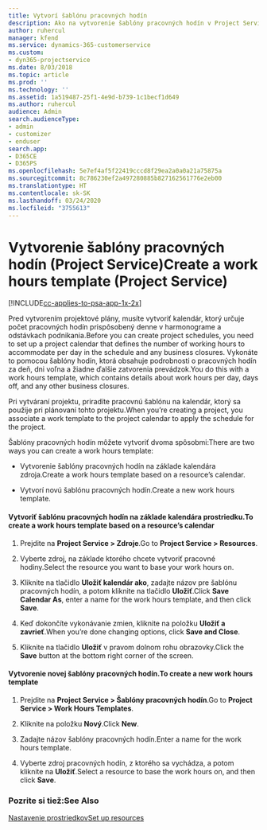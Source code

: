 ```yaml
---
title: Vytvorí šablónu pracovných hodín
description: Ako na vytvorenie šablóny pracovných hodín v Project Service
author: ruhercul
manager: kfend
ms.service: dynamics-365-customerservice
ms.custom:
- dyn365-projectservice
ms.date: 8/03/2018
ms.topic: article
ms.prod: ''
ms.technology: ''
ms.assetid: 1a519487-25f1-4e9d-b739-1c1becf1d649
ms.author: ruhercul
audience: Admin
search.audienceType:
- admin
- customizer
- enduser
search.app:
- D365CE
- D365PS
ms.openlocfilehash: 5e7ef4af5f22419cccd8f29ea2a0a0a21a75875a
ms.sourcegitcommit: 8c786230ef2a497280885b827162561776e2eb00
ms.translationtype: HT
ms.contentlocale: sk-SK
ms.lasthandoff: 03/24/2020
ms.locfileid: "3755613"
---
```

# <a name="create-a-work-hours-template-project-service"></a><span data-ttu-id="03d2e-103">Vytvorenie šablóny pracovných hodín (Project Service)</span><span class="sxs-lookup"><span data-stu-id="03d2e-103">Create a work hours template (Project Service)</span></span>

[!INCLUDE[cc-applies-to-psa-app-1x-2x](../includes/cc-applies-to-psa-app-1x-2x.md)]

<span data-ttu-id="03d2e-104">Pred vytvorením projektové plány, musíte vytvoriť kalendár, ktorý určuje počet pracovných hodín prispôsobený denne v harmonograme a odstávkach podnikania.</span><span class="sxs-lookup"><span data-stu-id="03d2e-104">Before you can create project schedules, you need to set up a project calendar that defines the number of working hours to accommodate per day in the schedule and any business closures.</span></span> <span data-ttu-id="03d2e-105">Vykonáte to pomocou šablóny hodín, ktorá obsahuje podrobnosti o pracovných hodín za deň, dni voľna a žiadne ďalšie zatvorenia prevádzok.</span><span class="sxs-lookup"><span data-stu-id="03d2e-105">You do this with a work hours template, which contains details about work hours per day, days off, and any other business closures.</span></span>  
  
 <span data-ttu-id="03d2e-106">Pri vytváraní projektu, priradíte pracovnú šablónu na kalendár, ktorý sa použije pri plánovaní tohto projektu.</span><span class="sxs-lookup"><span data-stu-id="03d2e-106">When you’re creating a project, you associate a work template to the project calendar to apply the schedule for the project.</span></span>  
  
 <span data-ttu-id="03d2e-107">Šablóny pracovných hodín môžete vytvoriť dvoma spôsobmi:</span><span class="sxs-lookup"><span data-stu-id="03d2e-107">There are two ways you can create a work hours template:</span></span>  
  
-   <span data-ttu-id="03d2e-108">Vytvorenie šablóny pracovných hodín na základe kalendára zdroja.</span><span class="sxs-lookup"><span data-stu-id="03d2e-108">Create a work hours template based on a resource’s calendar.</span></span>  
  
-   <span data-ttu-id="03d2e-109">Vytvorí novú šablónu pracovných hodín.</span><span class="sxs-lookup"><span data-stu-id="03d2e-109">Create a new work hours template.</span></span>  
  
#### <a name="to-create-a-work-hours-template-based-on-a-resources-calendar"></a><span data-ttu-id="03d2e-110">Vytvoriť šablónu pracovných hodín na základe kalendára prostriedku.</span><span class="sxs-lookup"><span data-stu-id="03d2e-110">To create a work hours template based on a resource’s calendar</span></span>  
  
1.  <span data-ttu-id="03d2e-111">Prejdite na **Project Service > Zdroje**.</span><span class="sxs-lookup"><span data-stu-id="03d2e-111">Go to **Project Service > Resources**.</span></span>  
  
2.  <span data-ttu-id="03d2e-112">Vyberte zdroj, na základe ktorého chcete vytvoriť pracovné hodiny.</span><span class="sxs-lookup"><span data-stu-id="03d2e-112">Select the resource you want to base your work hours on.</span></span>  
  
3.  <span data-ttu-id="03d2e-113">Kliknite na tlačidlo **Uložiť kalendár ako**, zadajte názov pre šablónu pracovných hodín, a potom kliknite na tlačidlo **Uložiť**.</span><span class="sxs-lookup"><span data-stu-id="03d2e-113">Click **Save Calendar As**, enter a name for the work hours template, and then click **Save**.</span></span>  
  
4.  <span data-ttu-id="03d2e-114">Keď dokončíte vykonávanie zmien, kliknite na položku **Uložiť a zavrieť**.</span><span class="sxs-lookup"><span data-stu-id="03d2e-114">When you’re done changing options, click **Save and Close**.</span></span>  
  
5.  <span data-ttu-id="03d2e-115">Kliknite na tlačidlo **Uložiť** v pravom dolnom rohu obrazovky.</span><span class="sxs-lookup"><span data-stu-id="03d2e-115">Click the **Save** button at the bottom right corner of the screen.</span></span>  
  
#### <a name="to-create-a-new-work-hours-template"></a><span data-ttu-id="03d2e-116">Vytvorenie novej šablóny pracovných hodín.</span><span class="sxs-lookup"><span data-stu-id="03d2e-116">To create a new work hours template</span></span>  
  
1.  <span data-ttu-id="03d2e-117">Prejdite na **Project Service > Šablóny pracovných hodín**.</span><span class="sxs-lookup"><span data-stu-id="03d2e-117">Go to **Project Service > Work Hours Templates**.</span></span>  
  
2.  <span data-ttu-id="03d2e-118">Kliknite na položku **Nový**.</span><span class="sxs-lookup"><span data-stu-id="03d2e-118">Click **New**.</span></span>  
  
3.  <span data-ttu-id="03d2e-119">Zadajte názov šablóny pracovných hodín.</span><span class="sxs-lookup"><span data-stu-id="03d2e-119">Enter a name for the work hours template.</span></span>  
  
4.  <span data-ttu-id="03d2e-120">Vyberte zdroj pracovných hodín, z ktorého sa vychádza, a potom kliknite na **Uložiť**.</span><span class="sxs-lookup"><span data-stu-id="03d2e-120">Select a resource to base the work hours on, and then click **Save**.</span></span>  
  
### <a name="see-also"></a><span data-ttu-id="03d2e-121">Pozrite si tiež:</span><span class="sxs-lookup"><span data-stu-id="03d2e-121">See Also</span></span>  
 [<span data-ttu-id="03d2e-122">Nastavenie prostriedkov</span><span class="sxs-lookup"><span data-stu-id="03d2e-122">Set up resources</span></span>](../project-service/set-up-resources.md)
